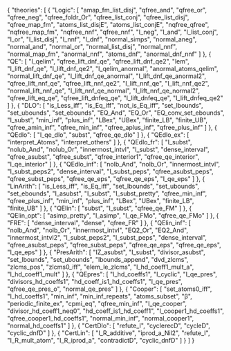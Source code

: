 {
    "theories": [
        {
            "Logic": [
                "amap_fm_list_disj",
                "qfree_and",
                "qfree_or",
                "qfree_neg",
                "qfree_foldr_Or",
                "qfree_list_conj",
                "qfree_list_disj",
                "qfree_map_fm",
                "atoms_list_disjE",
                "atoms_list_conjE",
                "nqfree_qfree",
                "nqfree_map_fm",
                "nqfree_nnf",
                "qfree_nnf",
                "I_neg",
                "I_and",
                "I_list_conj",
                "I_or",
                "I_list_disj",
                "I_nnf",
                "I_dnf",
                "normal_simps",
                "normal_aneg",
                "normal_and",
                "normal_or",
                "normal_list_disj",
                "normal_nnf",
                "normal_map_fm",
                "anormal_nnf",
                "atoms_dnf",
                "anormal_dnf_nnf"
            ]
        },
        {
            "QE": [
                "I_qelim",
                "qfree_lift_dnf_qe",
                "qfree_lift_dnf_qe2",
                "lem",
                "I_lift_dnf_qe",
                "I_lift_dnf_qe2",
                "I_qelim_anormal",
                "anormal_atoms_qelim",
                "normal_lift_dnf_qe",
                "I_lift_dnf_qe_anormal",
                "I_lift_dnf_qe_anormal2",
                "qfree_lift_nnf_qe",
                "qfree_lift_nnf_qe2",
                "I_lift_nnf_qe",
                "I_lift_nnf_qe2",
                "normal_lift_nnf_qe",
                "I_lift_nnf_qe_normal",
                "I_lift_nnf_qe_normal2",
                "qfree_lift_eq_qe",
                "qfree_lift_dnfeq_qe",
                "I_lift_dnfeq_qe",
                "I_lift_dnfeq_qe2"
            ]
        },
        {
            "DLO": [
                "is_Less_iff",
                "is_Eq_iff",
                "not_is_Eq_iff",
                "set_lbounds",
                "set_ubounds",
                "set_ebounds",
                "EQ_And",
                "EQ_Or",
                "EQ_conv_set_ebounds",
                "I_subst",
                "min_inf",
                "plus_inf",
                "LBex",
                "UBex",
                "finite_LB",
                "finite_UB",
                "qfree_amin_inf",
                "qfree_min_inf",
                "qfree_aplus_inf",
                "qfree_plus_inf"
            ]
        },
        {
            "QEdlo": [
                "I_qe_dlo",
                "subst",
                "qfree_qe_dlo"
            ]
        },
        {
            "QEdlo_ex": [
                "interpret_Atoms",
                "interpret_others"
            ]
        },
        {
            "QEdlo_fr": [
                "I_subst",
                "nolub_And",
                "nolub_Or",
                "innermost_intvl",
                "I_subst",
                "dense_interval",
                "qfree_asubst",
                "qfree_subst",
                "qfree_interior1",
                "qfree_qe_interior",
                "I_qe_interior"
            ]
        },
        {
            "QEdlo_inf": [
                "nolb_And",
                "nolb_Or",
                "innermost_intvl",
                "I_subst_peps2",
                "dense_interval",
                "I_subst_peps",
                "qfree_asubst_peps",
                "qfree_subst_peps",
                "qfree_qe_eps",
                "qfree_qe_eps",
                "I_qe_eps"
            ]
        },
        {
            "LinArith": [
                "is_Less_iff",
                "is_Eq_iff",
                "set_lbounds",
                "set_ubounds",
                "set_ebounds",
                "I_asubst",
                "I_subst",
                "I_subst_pretty",
                "qfree_min_inf",
                "qfree_plus_inf",
                "min_inf",
                "plus_inf",
                "LBex",
                "UBex",
                "finite_LB",
                "finite_UB"
            ]
        },
        {
            "QElin": [
                "subst",
                "I_subst",
                "qfree_qe_FM"
            ]
        },
        {
            "QElin_opt": [
                "asimp_pretty",
                "I_asimp",
                "I_qe_FMo",
                "qfree_qe_FMo"
            ]
        },
        {
            "FRE": [
                "dense_interval",
                "dense",
                "qfree_FR"
            ]
        },
        {
            "QElin_inf": [
                "nolb_And",
                "nolb_Or",
                "innermost_intvl",
                "EQ2_Or",
                "EQ2_And",
                "innermost_intvl2",
                "I_subst_peps2",
                "I_subst_peps",
                "dense_interval",
                "qfree_asubst_peps",
                "qfree_subst_peps",
                "qfree_qe_eps",
                "qfree_qe_eps",
                "I_qe_eps"
            ]
        },
        {
            "PresArith": [
                "IZ_asubst",
                "I_subst",
                "divisor_asubst",
                "set_lbounds",
                "set_ubounds",
                "lbounds_append",
                "dvd_zlcms",
                "zlcms_pos",
                "zlcms0_iff",
                "elem_le_zlcms",
                "I_hd_coeff1_mult_a",
                "I_hd_coeff1_mult"
            ]
        },
        {
            "QEpres": [
                "I_hd_coeffs1",
                "I_cyclic",
                "I_qe_pres",
                "divisors_hd_coeffs1",
                "hd_coeff_is1_hd_coeffs1",
                "I_qe_pres",
                "qfree_qe_pres_o",
                "normal_qe_pres"
            ]
        },
        {
            "Cooper": [
                "set_atoms0_iff",
                "I_hd_coeffs1",
                "min_inf",
                "min_inf_repeats",
                "atoms_subset",
                "β",
                "periodic_finite_ex",
                "cpmi_eq",
                "qfree_min_inf",
                "I_qe_cooper",
                "divisor_hd_coeff1_neq0",
                "hd_coeff_is1_hd_coeff1",
                "I_cooper1_hd_coeffs1",
                "qfree_cooper1_hd_coeffs1",
                "normal_min_inf",
                "normal_cooper1",
                "normal_hd_coeffs1"
            ]
        },
        {
            "CertDlo": [
                "refute_I",
                "cyclerecD",
                "cycleD",
                "cyclic_dnfD"
            ]
        },
        {
            "CertLin": [
                "I_R_additive",
                "iprod_a_Nil2",
                "refute_I",
                "I_R_mult_atom",
                "I_R_iprod_a",
                "contradictD",
                "cyclic_dnfD"
            ]
        }
    ]
}